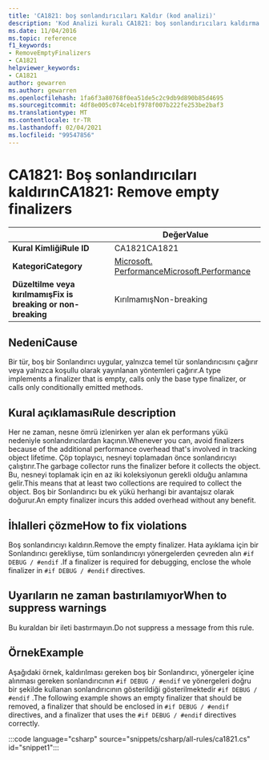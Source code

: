 ```yaml
---
title: 'CA1821: boş sonlandırıcıları Kaldır (kod analizi)'
description: 'Kod Analizi kuralı CA1821: boş sonlandırıcıları kaldırma hakkında bilgi edinin'
ms.date: 11/04/2016
ms.topic: reference
f1_keywords:
- RemoveEmptyFinalizers
- CA1821
helpviewer_keywords:
- CA1821
author: gewarren
ms.author: gewarren
ms.openlocfilehash: 1fa6f3a80768f0ea51de5c2c9db9d890b85d4695
ms.sourcegitcommit: 4df8e005c074ceb1f978f007b222fe253be2baf3
ms.translationtype: MT
ms.contentlocale: tr-TR
ms.lasthandoff: 02/04/2021
ms.locfileid: "99547856"
---
```

# <a name="ca1821-remove-empty-finalizers"></a><span data-ttu-id="1ff30-103">CA1821: Boş sonlandırıcıları kaldırın</span><span class="sxs-lookup"><span data-stu-id="1ff30-103">CA1821: Remove empty finalizers</span></span>

| | <span data-ttu-id="1ff30-104">Değer</span><span class="sxs-lookup"><span data-stu-id="1ff30-104">Value</span></span> |
|-|-|
| <span data-ttu-id="1ff30-105">**Kural Kimliği**</span><span class="sxs-lookup"><span data-stu-id="1ff30-105">**Rule ID**</span></span> |<span data-ttu-id="1ff30-106">CA1821</span><span class="sxs-lookup"><span data-stu-id="1ff30-106">CA1821</span></span>|
| <span data-ttu-id="1ff30-107">**Kategori**</span><span class="sxs-lookup"><span data-stu-id="1ff30-107">**Category**</span></span> |[<span data-ttu-id="1ff30-108">Microsoft. Performance</span><span class="sxs-lookup"><span data-stu-id="1ff30-108">Microsoft.Performance</span></span>](performance-warnings.md)|
| <span data-ttu-id="1ff30-109">**Düzeltilme veya kırılmamış**</span><span class="sxs-lookup"><span data-stu-id="1ff30-109">**Fix is breaking or non-breaking**</span></span> |<span data-ttu-id="1ff30-110">Kırılmamış</span><span class="sxs-lookup"><span data-stu-id="1ff30-110">Non-breaking</span></span>|

## <a name="cause"></a><span data-ttu-id="1ff30-111">Nedeni</span><span class="sxs-lookup"><span data-stu-id="1ff30-111">Cause</span></span>

<span data-ttu-id="1ff30-112">Bir tür, boş bir Sonlandırıcı uygular, yalnızca temel tür sonlandırıcısını çağırır veya yalnızca koşullu olarak yayınlanan yöntemleri çağırır.</span><span class="sxs-lookup"><span data-stu-id="1ff30-112">A type implements a finalizer that is empty, calls only the base type finalizer, or calls only conditionally emitted methods.</span></span>

## <a name="rule-description"></a><span data-ttu-id="1ff30-113">Kural açıklaması</span><span class="sxs-lookup"><span data-stu-id="1ff30-113">Rule description</span></span>

<span data-ttu-id="1ff30-114">Her ne zaman, nesne ömrü izlenirken yer alan ek performans yükü nedeniyle sonlandırıcılardan kaçının.</span><span class="sxs-lookup"><span data-stu-id="1ff30-114">Whenever you can, avoid finalizers because of the additional performance overhead that's involved in tracking object lifetime.</span></span> <span data-ttu-id="1ff30-115">Çöp toplayıcı, nesneyi toplamadan önce sonlandırıcıyı çalıştırır.</span><span class="sxs-lookup"><span data-stu-id="1ff30-115">The garbage collector runs the finalizer before it collects the object.</span></span> <span data-ttu-id="1ff30-116">Bu, nesneyi toplamak için en az iki koleksiyonun gerekli olduğu anlamına gelir.</span><span class="sxs-lookup"><span data-stu-id="1ff30-116">This means that at least two collections are required to collect the object.</span></span> <span data-ttu-id="1ff30-117">Boş bir Sonlandırıcı bu ek yükü herhangi bir avantajsız olarak doğurur.</span><span class="sxs-lookup"><span data-stu-id="1ff30-117">An empty finalizer incurs this added overhead without any benefit.</span></span>

## <a name="how-to-fix-violations"></a><span data-ttu-id="1ff30-118">İhlalleri çözme</span><span class="sxs-lookup"><span data-stu-id="1ff30-118">How to fix violations</span></span>

<span data-ttu-id="1ff30-119">Boş sonlandırıcıyı kaldırın.</span><span class="sxs-lookup"><span data-stu-id="1ff30-119">Remove the empty finalizer.</span></span> <span data-ttu-id="1ff30-120">Hata ayıklama için bir Sonlandırıcı gerekliyse, tüm sonlandırıcıyı yönergelerden çevreden alın `#if DEBUG / #endif` .</span><span class="sxs-lookup"><span data-stu-id="1ff30-120">If a finalizer is required for debugging, enclose the whole finalizer in `#if DEBUG / #endif` directives.</span></span>

## <a name="when-to-suppress-warnings"></a><span data-ttu-id="1ff30-121">Uyarıların ne zaman bastırılamıyor</span><span class="sxs-lookup"><span data-stu-id="1ff30-121">When to suppress warnings</span></span>

<span data-ttu-id="1ff30-122">Bu kuraldan bir ileti bastırmayın.</span><span class="sxs-lookup"><span data-stu-id="1ff30-122">Do not suppress a message from this rule.</span></span>

## <a name="example"></a><span data-ttu-id="1ff30-123">Örnek</span><span class="sxs-lookup"><span data-stu-id="1ff30-123">Example</span></span>

<span data-ttu-id="1ff30-124">Aşağıdaki örnek, kaldırılması gereken boş bir Sonlandırıcı, yönergeler içine alınması gereken sonlandırıcının `#if DEBUG / #endif` ve yönergeleri doğru bir şekilde kullanan sonlandırıcının gösterildiği gösterilmektedir `#if DEBUG / #endif` .</span><span class="sxs-lookup"><span data-stu-id="1ff30-124">The following example shows an empty finalizer that should be removed, a finalizer that should be enclosed in `#if DEBUG / #endif` directives, and a finalizer that uses the `#if DEBUG / #endif` directives correctly.</span></span>

:::code language="csharp" source="snippets/csharp/all-rules/ca1821.cs" id="snippet1":::
